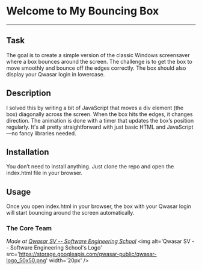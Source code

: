 # Welcome to My Bouncing Box
***

## Task
The goal is to create a simple version of the classic Windows screensaver where a box bounces around the screen. The challenge is to get the box to move smoothly and bounce off the edges correctly. The box should also display your Qwasar login in lowercase.

## Description
I solved this by writing a bit of JavaScript that moves a div element (the box) diagonally across the screen. When the box hits the edges, it changes direction. The animation is done with a timer that updates the box’s position regularly. It's all pretty straightforward with just basic HTML and JavaScript—no fancy libraries needed.

## Installation
You don’t need to install anything. Just clone the repo and open the index.html file in your browser.

## Usage
Once you open index.html in your browser, the box with your Qwasar login will start bouncing around the screen automatically.

### The Core Team


<span><i>Made at <a href='https://qwasar.io'>Qwasar SV -- Software Engineering School</a></i></span>
<span><img alt='Qwasar SV -- Software Engineering School's Logo' src='https://storage.googleapis.com/qwasar-public/qwasar-logo_50x50.png' width='20px' /></span>
